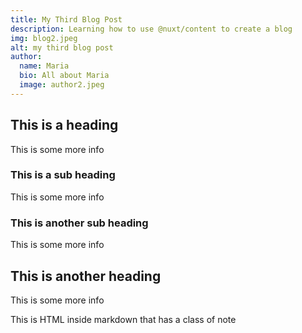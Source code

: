 ```yaml
---
title: My Third Blog Post
description: Learning how to use @nuxt/content to create a blog
img: blog2.jpeg
alt: my third blog post
author:
  name: Maria
  bio: All about Maria
  image: author2.jpeg
---
```



## This is a heading

This is some more info

### This is a sub heading

This is some more info

### This is another sub heading

This is some more info

## This is another heading

This is some more info

<div class="p-4 mb-4 text-white bg-blue-500">
  This is HTML inside markdown that has a class of note
</div>

<info-box>
  <template #info-box>
    This is a vue component inside markdown using slots
  </template>
</info-box>

<!-- # My first blog post

Welcome to my first blog post using content module -->


